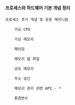 #### 프로세스와 하드웨어 기본 개념 정리


	프로세스 추가 개념 및 운용 메커니즘 

		가상 CPU

		가상 메모리

		페이징

		메모리 맵 파일

		공유 메모리 

		주소 공간

		메모리 관리 관련 API - * 

		환경변수 
